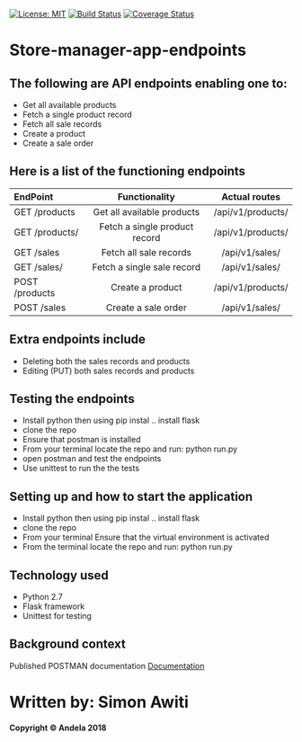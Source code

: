 [![License: MIT](https://img.shields.io/badge/License-MIT-yellow.svg)](https://opensource.org/licenses/MIT)
[![Build Status](https://travis-ci.org/SimonAwiti/Store-manager-app-endpoints.svg?branch=ch-feedback-implementation-161310756)](https://travis-ci.org/SimonAwiti/Store-manager-app-endpoints)
[![Coverage Status](https://coveralls.io/repos/github/SimonAwiti/Store-manager-app-endpoints/badge.svg?branch=ch-feedback-implementation-161310756)](https://coveralls.io/github/SimonAwiti/Store-manager-app-endpoints?branch=ch-feedback-implementation-161310756)

# Store-manager-app-endpoints

## The following are API endpoints enabling one to: 
* Get all available products
* Fetch a single product record
* Fetch all sale records 
* Create a product 
* Create a sale order
## Here is a list of the functioning endpoints

| EndPoint                  | Functionality                    |  Actual routes                |
| :---                      |     :---:                        |    :---:                      |
| GET /products             | Get all available products       |  /api/v1/products/            |
| GET /products/<productId> | Fetch a single product record    |  /api/v1/products/<productid> |
| GET /sales                | Fetch all sale records           |  /api/v1/sales/               |
| GET /sales/<saleId>       | Fetch a single sale record       |  /api/v1/sales/<salerecid>    |
| POST /products            | Create a product                 |  /api/v1/products/            |
| POST /sales               | Create a sale order              |  /api/v1/sales/               |
  
## Extra endpoints include 
* Deleting both the sales records and products
* Editing (PUT) both sales records and products

## Testing the endpoints

* Install python then using pip instal .. install flask
* clone the repo
* Ensure that postman is installed
* From your terminal locate the repo and run: python run.py
* open postman and test the endpoints
* Use unittest to run the the tests

## Setting up and how to start the application

* Install python then using pip instal .. install flask
* clone the repo
* From your terminal Ensure that the virtual environment is activated
* From the terminal locate the repo and run: python run.py

## Technology used

* Python 2.7
* Flask framework
* Unittest for testing

## Background context 

Published POSTMAN documentation
[Documentation](https://documenter.getpostman.com/view/5353857/RWgtTwtr#intro)

# Written by: Simon Awiti
#### Copyright © Andela 2018 


